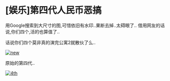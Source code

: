 # [娱乐]第四代人民币恶搞

用Google搜索到大尺寸的图,可惜依旧有水印..果断去掉..太碍眼了.. 借用网友的话说,你们四个,活的也算值了.. 

话说你们四个莫非真的演完公寓2就散伙了么.. 

[![new](https://attachment.soulteary.com/2011/10/06/new.jpg "new")](https://attachment.soulteary.com/2011/10/06/new.jpg) 

原始的第四代.. 

[![4th](https://attachment.soulteary.com/2011/10/06/4th.jpg "4th")](https://attachment.soulteary.com/2011/10/06/4th.jpg)


